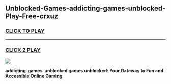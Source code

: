 
## Unblocked-Games-addicting-games-unblocked-Play-Free-crxuz
<h3>
<a href="https://premium76.site?title=addicting-games-unblocked&ref=23A">CLICK TO PLAY</a></h3>
<hr>

<h3>
<a href="https://premium76.site?title=addicting-games-unblocked&ref=23A">CLICK 2 PLAY</a>
  
</h3>

<a href="https://premium76.site?title=addicting-games-unblocked&ref=23A"><img src="https://clearcache.store/games.png"></a>


**addicting-games-unblocked games unblocked: Your Gateway to Fun and Accessible Online Gaming**
